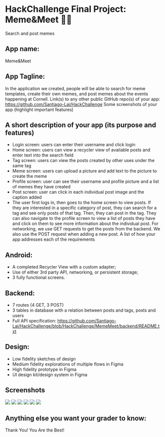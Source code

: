 # HackChallenge Final Project: Meme&Meet 🐶🐱
Search and post memes

## App name:
Meme&Meet

## App Tagline:
In the application we created, people will be able to search for meme templates, create their own memes, and post memes about the events happening at Cornell. 
Link(s) to any other public GitHub repo(s) of your app: https://github.com/Santiago-Lai/HackChallenge
Some screenshots of your app (highlight important features)

## A short description of your app (its purpose and features)
* Login screen: users can enter their username and click login
* Home screen: users can view a recycler view of available posts and enter text into the search field
* Tag screen: users can view the posts created by other uses under the same tag
* Meme screen: users can upload a picture and add text to the picture to create the meme
* Profile screen: user can see their username and profile picture and a list of memes they have created
* Post screen: user can click in each individual post image and the caption added
* The user first logs in, then goes to the home screen to view posts. If they are interested in a specific category of post, they can search for a tag and see only posts of that tag. Then, they can post in the tag. They can also navigate to the profile screen to view a list of posts they have and click on them to see more information about the individual post. 
For networking, we use GET requests to get the posts from the backend. We also use the POST request when adding a new post. 
A list of how your app addresses each of the requirements

##  Android: 
* A completed Recycler View with a custom adapter;
* Use of either 3rd party API, networking, or persistent storage;
* 3 fully functional screens.

## Backend:
* 7 routes (4 GET, 3 POST)
* 3 tables in database with a relation between posts and tags, posts and users
* Full API specification: https://github.com/Santiago-Lai/HackChallenge/blob/HackChallenge/MemeMeet/backend/README.txt

## Design: 
* Low fidelity sketches of design
* Medium fidelity explorations of multiple flows in Figma
* High fidelity prototype in Figma
* UI design kit/design system in Figma

## Screenshots
<img src="MemeMeet/screenshots/1.png">
<img src="MemeMeet/screenshots/2.png">
<img src="MemeMeet/screenshots/3.png">
<img src="MemeMeet/screenshots/4.png">
<img src="MemeMeet/screenshots/5.png">
<img src="MemeMeet/screenshots/6.png">

## Anything else you want your grader to know:
Thank You! You Are the Best!
